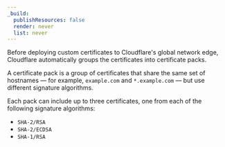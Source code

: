 ```yaml
---
_build:
  publishResources: false
  render: never
  list: never
---
```


Before deploying custom certificates to Cloudflare's global network edge, Cloudflare automatically groups the certificates into certificate packs.

A certificate pack is a group of certificates that share the same set of hostnames — for example, `example.com` and `*.example.com` — but use different signature algorithms.

Each pack can include up to three certificates, one from each of the following signature algorithms:

- `SHA-2/RSA`
- `SHA-2/ECDSA`
- `SHA-1/RSA`
